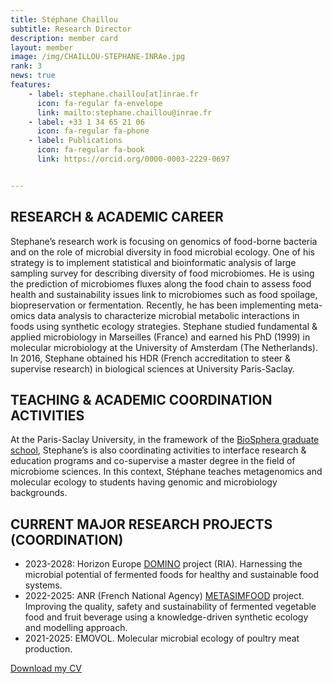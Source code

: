 ```yaml
---
title: Stéphane Chaillou
subtitle: Research Director 
description: member card
layout: member
image: /img/CHAILLOU-STEPHANE-INRAe.jpg
rank: 3
news: true
features:
    - label: stephane.chaillou[at]inrae.fr
      icon: fa-regular fa-envelope
      link: mailto:stephane.chaillou@inrae.fr
    - label: +33 1 34 65 21 06
      icon: fa-regular fa-phone
    - label: Publications
      icon: fa-regular fa-book
      link: https://orcid.org/0000-0003-2229-0697


---
```


## RESEARCH & ACADEMIC CAREER

Stephane’s research work is focusing on genomics of food-borne bacteria and on the role of microbial diversity in food microbial ecology. One of his strategy is to implement statistical and bioinformatic analysis of large sampling survey for describing diversity of food microbiomes. He is using the prediction of microbiomes fluxes along the food chain to assess food health and sustainability issues link to microbiomes such as food spoilage, biopreservation or fermentation. Recently, he has been implementing meta-omics data analysis to characterize microbial metabolic interactions in foods using synthetic ecology strategies. Stephane studied fundamental & applied microbiology in Marseilles (France) and earned his PhD (1999) in molecular microbiology at the University of Amsterdam (The Netherlands). In 2016, Stephane obtained his HDR (French accreditation to steer & supervise research) in biological sciences at University Paris-Saclay.

## TEACHING & ACADEMIC COORDINATION ACTIVITIES

At the Paris-Saclay University, in the framework of the [BioSphera graduate school](https://www.universite-paris-saclay.fr/en/graduate-schools/graduate-school-biosphera), Stephane’s is also coordinating activities to interface research & education programs and co-supervise a master degree in the field of microbiome sciences. In this context, Stéphane teaches metagenomics and molecular ecology to students having genomic and microbiology backgrounds.

## CURRENT MAJOR RESEARCH PROJECTS (COORDINATION)

- 2023-2028: Horizon Europe [DOMINO](http://fme.micalis.fr/projects/domino/) project (RIA). Harnessing the microbial potential of fermented foods for healthy and sustainable food systems.
- 2022-2025: ANR (French National Agency) [METASIMFOOD](http://fme.micalis.fr/projects/metasimfood/) project. Improving the quality, safety and sustainability of fermented vegetable food and fruit beverage using a knowledge-driven synthetic ecology and modelling approach.
- 2021-2025: EMOVOL. Molecular microbial ecology of poultry meat production.

[Download my CV](https://orcid.org/0000-0003-2229-0697)
